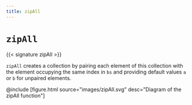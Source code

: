 ```yaml
---
title: zipAll
---
```


# `zipAll`

{{< signature zipAll >}}

`zipAll` creates a collection by pairing each element of this collection with the element occupying the same index in `bs` and providing default values `a` or `b` for unpaired elements.

@include [figure.html source="images/zipAll.svg" desc="Diagram of the zipAll function"]
